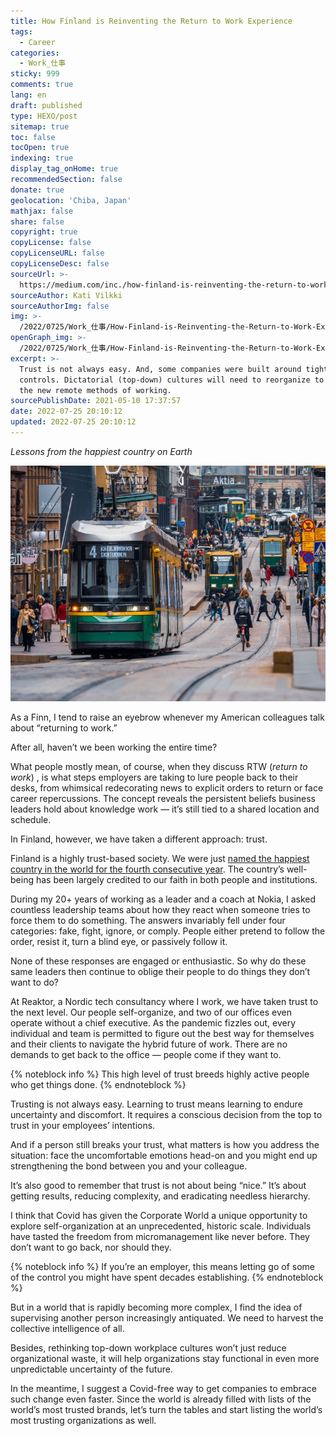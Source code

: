```yaml
---
title: How Finland is Reinventing the Return to Work Experience
tags:
  - Career
categories:
  - Work_仕事
sticky: 999
comments: true
lang: en
draft: published
type: HEXO/post
sitemap: true
toc: false
tocOpen: true
indexing: true
display_tag_onHome: true
recommendedSection: false
donate: true
geolocation: 'Chiba, Japan'
mathjax: false
share: false
copyright: true
copyLicense: false
copyLicenseURL: false
copyLicenseDesc: false
sourceUrl: >-
  https://medium.com/inc./how-finland-is-reinventing-the-return-to-work-experience-2d8aa24fdddb
sourceAuthor: Kati Vilkki
sourceAuthorImg: false
img: >-
  /2022/0725/Work_仕事/How-Finland-is-Reinventing-the-Return-to-Work-Experience/AdobeStock_309091203.svg
openGraph_img: >-
  /2022/0725/Work_仕事/How-Finland-is-Reinventing-the-Return-to-Work-Experience/AdobeStock_309091203.png
excerpt: >-
  Trust is not always easy. And, some companies were built around tight
  controls. Dictatorial (top-down) cultures will need to reorganize to adapt to
  the new remote methods of working.
sourcePublishDate: 2021-05-10 17:37:57
date: 2022-07-25 20:10:12
updated: 2022-07-25 20:10:12
---
```

*Lessons from the happiest country on Earth*

![Photo: Tapio Haaja](./How-Finland-is-Reinventing-the-Return-to-Work-Experience/1_shwUAUx8hiYMXq7UYhpNfA.jpeg)

As a Finn, I tend to raise an eyebrow whenever my American colleagues talk about “returning to work.”

After all, haven’t we been working the entire time?

What people mostly mean, of course, when they discuss RTW (*return to work*) , is what steps employers are taking to lure people back to their desks, from whimsical redecorating news to explicit orders to return or face career repercussions. The concept reveals the persistent beliefs business leaders hold about knowledge work — it’s still tied to a shared location and schedule.

In Finland, however, we have taken a different approach: trust.

Finland is a highly trust-based society. We were just [named the happiest country in the world for the fourth consecutive year](https://www.bbc.com/news/world-europe-56457295). The country’s well-being has been largely credited to our faith in both people and institutions.

During my 20+ years of working as a leader and a coach at Nokia, I asked countless leadership teams about how they react when someone tries to force them to do something. The answers invariably fell under four categories: fake, fight, ignore, or comply. People either pretend to follow the order, resist it, turn a blind eye, or passively follow it.

None of these responses are engaged or enthusiastic. So why do these same leaders then continue to oblige their people to do things they don’t want to do?

At Reaktor, a Nordic tech consultancy where I work, we have taken trust to the next level. Our people self-organize, and two of our offices even operate without a chief executive. As the pandemic fizzles out, every individual and team is permitted to figure out the best way for themselves and their clients to navigate the hybrid future of work. There are no demands to get back to the office — people come if they want to.

{% noteblock info %}
This high level of trust breeds highly active people who get things done.
{% endnoteblock %}

Trusting is not always easy. Learning to trust means learning to endure uncertainty and discomfort. It requires a conscious decision from the top to trust in your employees’ intentions.

And if a person still breaks your trust, what matters is how you address the situation: face the uncomfortable emotions head-on and you might end up strengthening the bond between you and your colleague.

It’s also good to remember that trust is not about being “nice.” It’s about getting results, reducing complexity, and eradicating needless hierarchy.

I think that Covid has given the Corporate World a unique opportunity to explore self-organization at an unprecedented, historic scale. Individuals have tasted the freedom from micromanagement like never before. They don’t want to go back, nor should they.

{% noteblock info %}
If you’re an employer, this means letting go of some of the control you might have spent decades establishing. 
{% endnoteblock %}

But in a world that is rapidly becoming more complex, I find the idea of supervising another person increasingly antiquated. We need to harvest the collective intelligence of all.

Besides, rethinking top-down workplace cultures won’t just reduce organizational waste, it will help organizations stay functional in even more unpredictable uncertainty of the future.

In the meantime, I suggest a Covid-free way to get companies to embrace such change even faster. Since the world is already filled with lists of the world’s most trusted brands, let’s turn the tables and start listing the world’s most trusting organizations as well.
